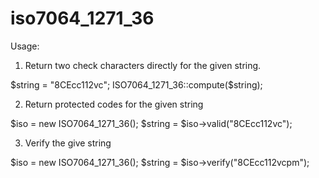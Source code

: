 iso7064_1271_36
===============

Usage:

1. Return two check characters directly for the given string.

$string = "8CEcc112vc";
ISO7064_1271_36::compute($string);


2. Return protected codes for the given string

$iso = new ISO7064_1271_36();
$string = $iso->valid("8CEcc112vc");


3. Verify the give string

$iso = new ISO7064_1271_36();
$string = $iso->verify("8CEcc112vcpm");